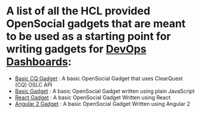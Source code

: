 # A list of all the HCL provided OpenSocial gadgets that are meant to be used as a starting point for writing gadgets for [DevOps Dashboards](http://www.cccqcommunity.com/dashboard_beta.html):
* [Basic CQ Gadget](https://github.com/dodash/gadget-cq-basic) : A basic OpenSocial Gadget that uses ClearQuest (CQ) OSLC API
* [Basic Gadget](https://github.com/dodash/gadget-basic) : A basic OpenSocial Gadget written using plain JavaScript
* [React Gadget](https://github.com/dodash/gadget-react) : A basic OpenSocial Gadget Written using React
* [Angular 2 Gadget](https://github.com/nandeeshs/gadget-angular2) : A basic OpenSocial Gadget Written using Angular 2
